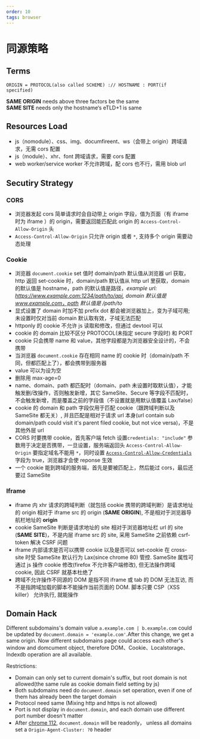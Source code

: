 ```yaml
---
order: 10
tags: browser
---
```


# 同源策略

## Terms

`ORIGIN = PROTOCOL(also called SCHEME) :// HOSTNAME : PORT(if specified)`

**SAME ORIGIN** needs above three factors be the same  
**SAME SITE** needs only the hostname‘s eTLD+1 is same

## Resources Load

- js（nomodule）、css、img、documfireent、ws（会带上 origin）跨域请求，无需 cors 配置
- js（module）、xhr、font 跨域请求，需要 cors 配置
- web worker/service worker 不允许跨域，配 cors 也不行，需用 blob url

## Secutiry Strategy

### CORS

- 浏览器发起 cors 简单请求时会自动带上 origin 字段，值为页面（有 iframe 时为 iframe ）的 origin，需要返回能匹配此 origin 的 `Access-Control-Allow-Origin` 头
- `Access-Control-Allow-Origin` 只允许 origin 或者 `*`, 支持多个 origin 需要动态处理

### Cookie

- 浏览器 `document.cookie` set 值时 domain/path 默认值从浏览器 url 获取，http 返回 set-cookie 时，domain/path 默认值从 http url 里获取，domain 的默认值是 hostname，path 的默认值是路径，_example url: https://www.example.com:1234/path/to/api, domain 默认值是 www.example.com，path 默认值是 /path/to_
- 显式设置了 domain 时加不加 prefix dot 都会被浏览器加上，变为子域可用; 未设置时仅对当前 domain 默认取有效，子域无法匹配
- httponly 的 cookie 不允许 js 读取和修改，但通过 devtool 可以
- cookie 的 domain 比较不区分 PROTOCOL(未指定 secure 字段时) 和 PORT
- cookie 只会携带 name 和 value，其他字段都是为浏览器安全设计的，不会携带
- 当浏览器 `document.cookie` 存在相同 name 的 cookie 时（domain/path 不同，但都匹配上了），都会携带到服务器
- value 可以为设为空
- 删除用 max-age=0
- name、domain、path 都匹配时（domain、path 未设置时取默认值），才能触发删/改操作，否则触发新增，其它 SameSite、Secure 等字段不匹配时，不会触发新增，而是覆盖之前的字段值（不设置就是用默认值覆盖 Lax/false）
- cookie 的 domain 和 path 字段仅用于匹配 cookie（跟跨域判断以及 SameSite 都无关）, 并且匹配是相对于请求 url 本身(url contain sub domain/path could visit it's parent filed cookie, but not vice versa)，不是其他外层 url
- CORS 时要携带 cookie，首先客户端 fetch 设置`credentials: "include"` 参数用于决定是否携带，一旦设置，服务端返回头 `Access-Control-Allow-Origin` 要指定域名不能用 `*`，同时设置 [`Access-Control-Allow-Credentials`](https://developer.mozilla.org/zh-CN/docs/Web/HTTP/Headers/Access-Control-Allow-Credentials) 字段为 true，浏览器才会使 reponse 生效
- 一个 cookie 能到跨域的服务端，首先是要被匹配上，然后能过 cors，最后还要过 SameSite

### Iframe

- iframe 内 xhr 请求的跨域判断（就包括 cookie 携带的跨域判断）是请求地址的 origin 相对于 iframe src 的 origin (**SAME ORIGIN**), 不是相对于浏览器导航栏地址的 **origin**
- cookie SameSite 判断是请求地址的 site 相对于浏览器地址栏 url 的 site (**SAME SITE**)，不是内层 iframe src 的 site, 采用 SameSite 之前依赖 csrf-token 解决 CSRF 问题
- iframe 内部请求是否可以携带 cookie 以及是否可以 set-cookie 在 cross-site 时受 SameSite 默认行为 Lax(since chrome 80) 管控. SameSite 属性可通过 js 操作 cookie 修改(firefox 不允许客户端修改), 但无法操作跨域 cookie, 因此 CSRF 就基本杜绝了
- 跨域不允许操作不同源的 DOM 是指不同 iframe 或 tab 的 DOM 无法互访, 而不是指跨域加载的脚本不能操作当前页面的 DOM. 脚本只要 CSP（XSS killer） 允许执行, 就能操作

## Domain Hack

Different subdomains's domain value `a.example.com | b.example.com` could be updated by `document.domain = 'example.com'`.After this change, we get a same origin. Now different subdomains page could access each other's window and domcument object, therefore DOM、Cookie、Localstorage、Indexdb operation are all available.

Restrictions:

- Domain can only set to current domain's suffix, but root domain is not allowed(the same rule as cookie domain field setting by js)
- Both subdomains need do `document.domain` set operation, even if one of them has already been the target domain
- Protocol need same (Mixing http and https is not allowed)
- Port is not display in `document.domain`, and each domain use different port number doesn't matter
- After [chrome 112](https://developer.chrome.com/blog/immutable-document-domain/), `document.domain` will be readonly， unless all domains set a `Origin-Agent-Cluster: ?0` header
